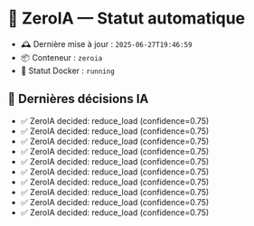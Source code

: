 # 🤖 ZeroIA — Statut automatique

- 🕰️ Dernière mise à jour : `2025-06-27T19:46:59`
- 📦 Conteneur : `zeroia`
- 🔄 Statut Docker : `running`

## 🧠 Dernières décisions IA

- ✅ ZeroIA decided: reduce_load (confidence=0.75)
- ✅ ZeroIA decided: reduce_load (confidence=0.75)
- ✅ ZeroIA decided: reduce_load (confidence=0.75)
- ✅ ZeroIA decided: reduce_load (confidence=0.75)
- ✅ ZeroIA decided: reduce_load (confidence=0.75)
- ✅ ZeroIA decided: reduce_load (confidence=0.75)
- ✅ ZeroIA decided: reduce_load (confidence=0.75)
- ✅ ZeroIA decided: reduce_load (confidence=0.75)
- ✅ ZeroIA decided: reduce_load (confidence=0.75)
- ✅ ZeroIA decided: reduce_load (confidence=0.75)
